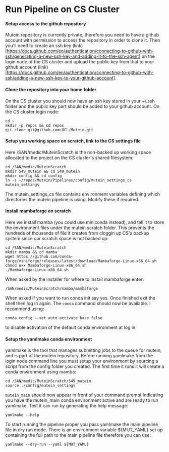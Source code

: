 # Run Pipeline on CS Cluster

#### Setup access to the github repository
Mutein repository is currently private, therefore you need to have a github account with permission to access the repository in order to clone it. Then you'll need to create an ssh key (link)[https://docs.github.com/en/authentication/connecting-to-github-with-ssh/generating-a-new-ssh-key-and-adding-it-to-the-ssh-agent] on the login node of the CS cluster and upload the public key from that to your github account (link)[https://docs.github.com/en/authentication/connecting-to-github-with-ssh/adding-a-new-ssh-key-to-your-github-account].

#### Clone the repository into your home folder
On the CS cluster you should now have an ssh key stored in your ~/.ssh folder and the public key part should be added to your github account. On the CS cluster login node:
```
cd ~
mkdir -p repos && cd repos
git clone git@github.com:UCL/Mutein.git
```

#### Setup you working space on scratch, link to the CS settings file
Here /SAN/medic/MuteinScratch is the non-backed up working space allocated to the project on the CS cluster's shared filesystem:
```
cd /SAN/medic/MuteinScratch
mkdir 549_mutein && cd 549_mutein
mkdir config && cd config
ln -s ~/repos/Mutein/Pipelines/config/mutein_settings_cs mutein_settings
```
The mutein_settings_cs file contains environment variables defining which directories the mutein pipeline is using. Modify these if required.

#### Install mambaforge on scratch
Here we install mamba (you could use miniconda instead), and tell it to store the environment files under the mutein scratch folder. This prevents the hundreds of thousands of file it creates from cloggin up CS's backup system since our scratch space is not backed up:
```
cd /SAN/medic/MuteinScratch
mkdir mamba && cd mamba
wget https://github.com/conda-forge/miniforge/releases/latest/download/Mambaforge-Linux-x86_64.sh
chmod u+x Mambaforge-Linux-x86_64.sh
./Mambaforge-Linux-x86_64.sh
```
When asked by the installer for where to install mambaforge enter:
```
/SAN/medic/MuteinScratch/mamba/mambaforge
```
When asked if you want to run conda init say yes. Once finished exit the shell then log in again. The `conda` command should now be available. I recommend using:
```
conda config --set auto_activate_base false
```
to disable activation of the default conda environment at log in.

#### Setup the yamlmake conda environment
yamlmake is the tool that manages submitting jobs to the queue for mutein, and is part of the mutein repository. Before running yamlmake from the login node command line you must setup your environment by sourcing a script from the config folder you created. The first time it runs it will create a conda environment using mamba:
```
cd /SAN/medic/MuteinScratch/549_mutein
source ./config/mutein_settings
```

`mutein_main` should now appear in front of your command prompt indicating you have the mutein_main conda environment active and are ready to run yamlmake. Test it can run by generating the help message:

```
yamlmake --help
```

To start running the pipeline proper you pass yamlmake the main pipeline file in dry run mode. There is an environment variable ${MUT_YAML} set up containing the full path to the main pipeline file therefore you can use:

```
yamlmake --dry-run --yaml ${MUT_YAML}
```

